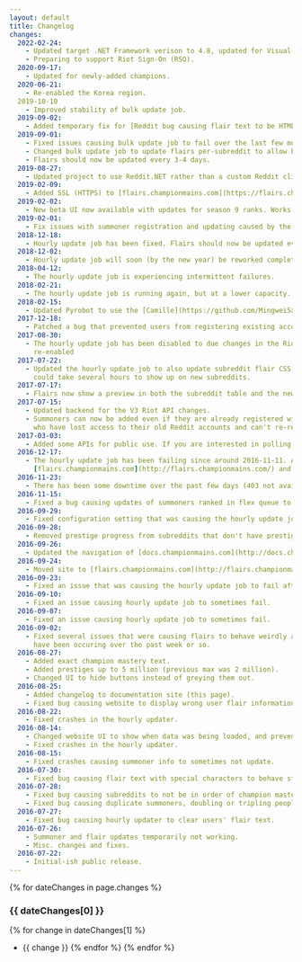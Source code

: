 ```yaml
---
layout: default
title: Changelog
changes:
  2022-02-24:
    - Updated target .NET Framework verison to 4.8, updated for Visual Studio 2022.
    - Preparing to support Riot Sign-On (RSO).
  2020-09-17:
    - Updated for newly-added champions.
  2020-06-21:
    - Re-enabled the Korea region.
  2019-10-10
    - Improved stability of bulk update job.
  2019-09-02:
    - Added temporary fix for [Reddit bug causing flair text to be HTML entity encoded](https://www.reddit.com/r/bugs/comments/cyz8x1/). If your flair looked like `&amp;amp;amp;amp;amp;lt;3` instead of `<3`, this will fix that.
  2019-09-01:
    - Fixed issues causing bulk update job to fail over the last few months.
    - Changed bulk update job to update flairs per-subreddit to allow better utilization of batch requests.
    - Flairs should now be updated every 3-4 days.
  2019-08-27:
    - Updated project to use Reddit.NET rather than a custom Reddit client. This will make maintenance and feature addition easier.
  2019-02-09:
    - Added SSL (HTTPS) to [flairs.championmains.com](https://flairs.championmains.com/).
  2019-02-02:
    - New beta UI now available with updates for season 9 ranks. Works on mobile as well.
  2019-02-01:
    - Fix issues with summoner registration and updating caused by the removal of the V3 Riot API.
  2018-12-18:
    - Hourly update job has been fixed. Flairs should now be updated every 3 days.
  2018-12-02:
    - Hourly update job will soon (by the new year) be reworked completely for long-term robustness.
  2018-04-12:
    - The hourly update job is experiencing intermittent failures.
  2018-02-21:
    - The hourly update job is running again, but at a lower capacity. On average, summoners will be updated every 7 days.
  2018-02-15:
    - Updated Pyrobot to use the [Camille](https://github.com/MingweiSamuel/Camille) Riot API library.
  2017-12-18:
    - Patched a bug that prevented users from registering existing accounts that had undergone a name change.
  2017-08-30:
    - The hourly update job has been disabled to due changes in the Riot API. There is currently no estimate of when it will be
      re-enabled
  2017-07-22:
    - Updated the hourly update job to also update subreddit flair CSS. Previously flair CSS would update sporadically and new CSS
      could take several hours to show up on new subreddits.
  2017-07-17:
    - Flairs now show a preview in both the subreddit table and the new edit modal.
  2017-07-15:
    - Updated backend for the V3 Riot API changes.
    - Summoners can now be added even if they are already registered with another Reddit account. This change is to help with many people
      who have lost access to their old Reddit accounts and can't re-register their summoners.
  2017-03-03:
    - Added some APIs for public use. If you are interested in pulling data from ChampionMains Flairs, contact [/u/LugnutsK](https://reddit.com/u/LugnutsK).
  2016-12-17:
    - The hourly update job has been failing since around 2016-11-11. A rewrite and fix are in progress. If you want to manually update your flair, you can go to
      [flairs.championmains.com](http://flairs.championmains.com/) and press the refresh buttons next to each summoner and the green checkmarks next to each subreddit.
  2016-11-23:
    - There has been some downtime over the past few days (403 not available). Hopefully some changes today will help stop that from happening so often.
  2016-11-15:
    - Fixed a bug causing updates of summoners ranked in flex queue to fail.
  2016-09-29:
    - Fixed configuration setting that was causing the hourly update job to not run after site was moved on 2016/09/24.
  2016-09-28:
    - Removed prestige progress from subreddits that don't have prestige enabled in the website UI.
  2016-09-26:
    - Updated the navigation of [docs.championmains.com](http://docs.championmains.com/) and added a [support page](support).
  2016-09-24:
    - Moved site to [flairs.championmains.com](http://flairs.championmains.com/), and this documentation site to [docs.championmains.com](http://docs.championmains.com/).
  2016-09-23:
    - Fixed an issue that was causing the hourly update job to fail after 2016-09-20.
  2016-09-10:
    - Fixed an issue causing hourly update job to sometimes fail.
  2016-09-07:
    - Fixed an issue causing hourly update job to sometimes fail.
  2016-09-02:
    - Fixed several issues that were causing flairs to behave weirdly and/or not automatically update. Issues
      have been occuring over the past week or so.
  2016-08-27:
    - Added exact champion mastery text.
    - Added prestiges up to 5 million (previous max was 2 million).
    - Changed UI to hide buttons instead of greying them out.
  2016-08-25:
    - Added changelog to documentation site (this page).
    - Fixed bug causing website to display wrong user flair information after internal changes on 2016-08-12.
  2016-08-22:
    - Fixed crashes in the hourly updater.
  2016-08-14:
    - Changed website UI to show when data was being loaded, and prevent button spamming.
    - Fixed crashes in the hourly updater.
  2016-08-15:
    - Fixed crashes causing summoner info to sometimes not update.
  2016-07-30:
    - Fixed bug causing flair text with special characters to behave strangely.
  2016-07-28:
    - Fixed bug causing subreddits to not be in order of champion mastery.
    - Fixed bug causing duplicate summoners, doubling or tripling peoples' mastery points.
  2016-07-27:
    - Fixed bug causing hourly updater to clear users' flair text.
  2016-07-26:
    - Summoner and flair updates temporarily not working.
    - Misc. changes and fixes.
  2016-07-22:
    - Initial-ish public release.
---
```


{% for dateChanges in page.changes %}
### {{ dateChanges[0] }}
{% for change in dateChanges[1] %}
- {{ change }}
{% endfor %}
{% endfor %}
